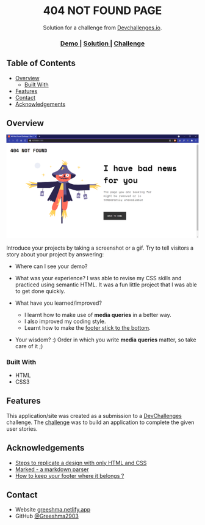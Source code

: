 <!-- Please update value in the {}  -->

<h1 align="center">404 NOT FOUND PAGE</h1>

<div align="center">
   Solution for a challenge from  <a href="http://devchallenges.io" target="_blank">Devchallenges.io</a>.
</div>

<div align="center">
  <h3>
    <a href="https://{your-demo-link.your-domain}">
      Demo
    </a>
    <span> | </span>
    <a href="https://github.com/Greeshma2903/Dev-Challenges/edit/main/404-not-found-master">
      Solution
    </a>
    <span> | </span>
    <a href="https://devchallenges.io/challenges/wBunSb7FPrIepJZAg0sY">
      Challenge
    </a>
  </h3>
</div>

<!-- TABLE OF CONTENTS -->

## Table of Contents

- [Overview](#overview)
  - [Built With](#built-with)
- [Features](#features)
- [Contact](#contact)
- [Acknowledgements](#acknowledgements)

<!-- OVERVIEW -->

## Overview

![screenshot](404-not-found-master/Challenge-snippet.png)

Introduce your projects by taking a screenshot or a gif. Try to tell visitors a story about your project by answering:

- Where can I see your demo?

- What was your experience?
  I was able to revise my CSS skills and practiced using semantic HTML. It was a fun little project that I was able to get done quickly.

- What have you learned/improved?
  - I learnt how to make use of **media queries** in a better way. 
  - I also improved my coding style.
  - Learnt how to make the [footer stick to the bottom](https://www.freecodecamp.org/news/how-to-keep-your-footer-where-it-belongs-59c6aa05c59c/).

- Your wisdom? :)
  Order in which you write **media queries** matter, so take care of it ;)

### Built With

<!-- This section should list any major frameworks that you built your project using. Here are a few examples.-->

- HTML
- CSS3

## Features

<!-- List the features of your application or follow the template. Don't share the figma file here :) -->

This application/site was created as a submission to a [DevChallenges](https://devchallenges.io/challenges) challenge. The [challenge](https://devchallenges.io/challenges/wBunSb7FPrIepJZAg0sY) was to build an application to complete the given user stories.


## Acknowledgements

<!-- This section should list any articles or add-ons/plugins that helps you to complete the project. This is optional but it will help you in the future. For exmpale -->

- [Steps to replicate a design with only HTML and CSS](https://devchallenges-blogs.web.app/how-to-replicate-design/)
- [Marked - a markdown parser](https://github.com/chjj/marked)
- [How to keep your footer where it belongs ?](https://www.freecodecamp.org/news/how-to-keep-your-footer-where-it-belongs-59c6aa05c59c/)

## Contact

- Website [greeshma.netlify.app](https://greeshma-portfolio.netlify.app/)
- GitHub [@Greeshma2903](https://{github.com/Greeshma2903})

